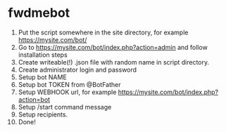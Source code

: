 # fwdmebot

1. Put the script somewhere in the site directory, for example https://mysite.com/bot/
2. Go to https://mysite.com/bot/index.php?action=admin and follow installation steps
3. Create writeable(!) .json file with random name in script directory.
4. Create administrator login and password
5. Setup bot NAME
6. Setup bot TOKEN from @BotFather
7. Setup WEBHOOK url, for example https://mysite.com/bot/index.php?action=bot
8. Setup /start command message 
9. Setup recipients.
10. Done! 
